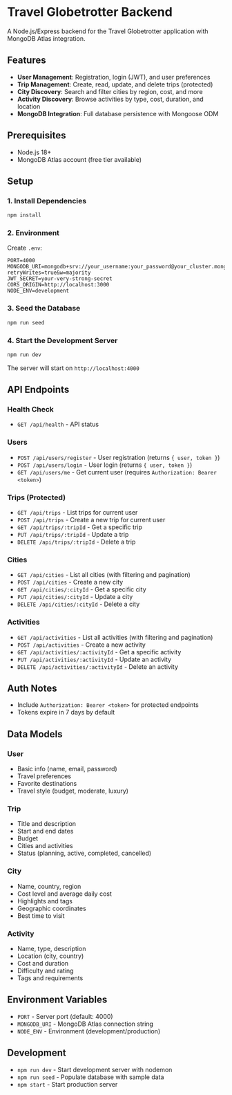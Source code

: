 # Travel Globetrotter Backend

A Node.js/Express backend for the Travel Globetrotter application with MongoDB Atlas integration.

## Features

- **User Management**: Registration, login (JWT), and user preferences
- **Trip Management**: Create, read, update, and delete trips (protected)
- **City Discovery**: Search and filter cities by region, cost, and more
- **Activity Discovery**: Browse activities by type, cost, duration, and location
- **MongoDB Integration**: Full database persistence with Mongoose ODM

## Prerequisites

- Node.js 18+ 
- MongoDB Atlas account (free tier available)

## Setup

### 1. Install Dependencies

```bash
npm install
```

### 2. Environment

Create `.env`:

```env
PORT=4000
MONGODB_URI=mongodb+srv://your_username:your_password@your_cluster.mongodb.net/travel_globetrotter?retryWrites=true&w=majority
JWT_SECRET=your-very-strong-secret
CORS_ORIGIN=http://localhost:3000
NODE_ENV=development
```

### 3. Seed the Database

```bash
npm run seed
```

### 4. Start the Development Server

```bash
npm run dev
```

The server will start on `http://localhost:4000`

## API Endpoints

### Health Check
- `GET /api/health` - API status

### Users
- `POST /api/users/register` - User registration (returns `{ user, token }`)
- `POST /api/users/login` - User login (returns `{ user, token }`)
- `GET /api/users/me` - Get current user (requires `Authorization: Bearer <token>`)

### Trips (Protected)
- `GET /api/trips` - List trips for current user
- `POST /api/trips` - Create a new trip for current user
- `GET /api/trips/:tripId` - Get a specific trip
- `PUT /api/trips/:tripId` - Update a trip
- `DELETE /api/trips/:tripId` - Delete a trip

### Cities
- `GET /api/cities` - List all cities (with filtering and pagination)
- `POST /api/cities` - Create a new city
- `GET /api/cities/:cityId` - Get a specific city
- `PUT /api/cities/:cityId` - Update a city
- `DELETE /api/cities/:cityId` - Delete a city

### Activities
- `GET /api/activities` - List all activities (with filtering and pagination)
- `POST /api/activities` - Create a new activity
- `GET /api/activities/:activityId` - Get a specific activity
- `PUT /api/activities/:activityId` - Update an activity
- `DELETE /api/activities/:activityId` - Delete an activity

## Auth Notes

- Include `Authorization: Bearer <token>` for protected endpoints
- Tokens expire in 7 days by default

## Data Models

### User
- Basic info (name, email, password)
- Travel preferences
- Favorite destinations
- Travel style (budget, moderate, luxury)

### Trip
- Title and description
- Start and end dates
- Budget
- Cities and activities
- Status (planning, active, completed, cancelled)

### City
- Name, country, region
- Cost level and average daily cost
- Highlights and tags
- Geographic coordinates
- Best time to visit

### Activity
- Name, type, description
- Location (city, country)
- Cost and duration
- Difficulty and rating
- Tags and requirements

## Environment Variables

- `PORT` - Server port (default: 4000)
- `MONGODB_URI` - MongoDB Atlas connection string
- `NODE_ENV` - Environment (development/production)

## Development

- `npm run dev` - Start development server with nodemon
- `npm run seed` - Populate database with sample data
- `npm start` - Start production server
